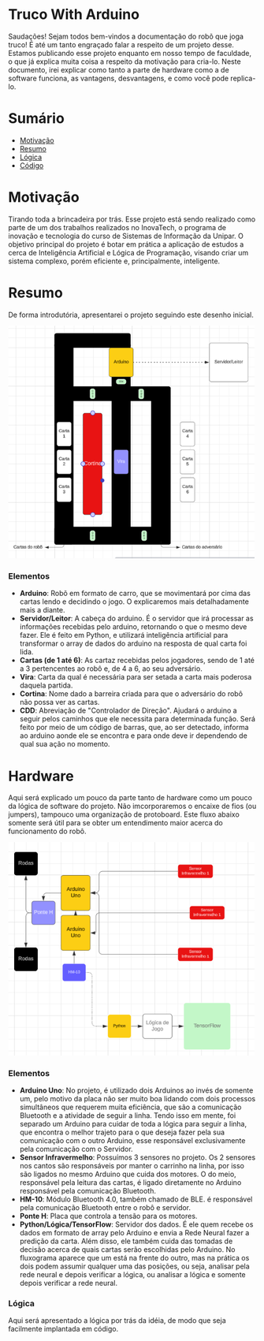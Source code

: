 # Truco With Arduino
Saudações! Sejam todos bem-vindos a documentação do robõ que joga truco! É até um tanto engraçado falar a respeito de um projeto desse. Estamos publicando esse projeto enquanto em nosso tempo de faculdade, o que já explica muita coisa a respeito da motivação para cria-lo. Neste documento, irei explicar como tanto a parte de hardware como a de software funciona, as vantagens, desvantagens, e como você pode replica-lo.

# Sumário
- [Motivação](#Motivação)
- [Resumo](#Resumo)
- [Lógica](#Motivação)
- [Código](#Motivação)

# Motivação
Tirando toda a brincadeira por trás. Esse projeto está sendo realizado como parte de um dos trabalhos realizados no InovaTech, o programa de inovação e tecnologia do curso de Sistemas de Informação da Unipar. O objetivo principal do projeto é botar em prática a aplicação de estudos a cerca de Inteligência Artificial e Lógica de Programação, visando criar um sistema complexo, porém eficiente e, principalmente, inteligente.

# Resumo
De forma introdutória, apresentarei o projeto seguindo este desenho inicial.

<img src="public/basic-fluxogram.png" style="width: 500px" alt="Texto Alternativo">

### Elementos
- **Arduino**: Robõ em formato de carro, que se movimentará por cima das cartas lendo e decidindo o jogo. O explicaremos mais detalhadamente mais a diante.
- **Servidor/Leitor**: A cabeça do arduino. É o servidor que irá processar as informações recebidas pelo arduino, retornando o que o mesmo deve fazer. Ele é feito em Python, e utilizará inteligência artificial para transformar o array de dados do arduino na resposta de qual carta foi lida.
- **Cartas (de 1 até 6)**: As cartaz recebidas pelos jogadores, sendo de 1 até a 3 pertencentes ao robô e, de 4 a 6, ao seu adversário.
- **Vira**: Carta da qual é necessária para ser setada a carta mais poderosa daquela partida.
- **Cortina**: Nome dado a barreira criada para que o adversário do robô não possa ver as cartas.
- **CDD**: Abreviação de "Controlador de Direção". Ajudará o arduino a seguir pelos caminhos que ele necessita para determinada função. Será feito por meio de um código de barras, que, ao ser detectado, informa ao arduino aonde ele se encontra e para onde deve ir dependendo de qual sua ação no momento.

# Hardware
Aqui será explicado um pouco da parte tanto de hardware como um pouco da lógica de software do projeto. Não imcorporaremos o encaixe de fios (ou jumpers), tampouco uma organização de protoboard. Este fluxo abaixo somente será útil para se obter um entendimento maior acerca do funcionamento do robô.

<img src="public/hard-fluxogram.png" style="width: 500px" alt="Texto Alternativo">

### Elementos
- **Arduino Uno**: No projeto, é utilizado dois Arduinos ao invés de somente um, pelo motivo da placa não ser muito boa lidando com dois processos simultâneos que requerem muita eficiência, que são a comunicação Bluetooth e a atividade de seguir a linha. Tendo isso em mente, foi separado um Arduino para cuidar de toda a lógica para seguir a linha, que encontra o melhor trajeto para o que deseja fazer pela sua comunicação com o outro Arduino, esse responsável exclusivamente pela comunicação com o Servidor.
- **Sensor Infravermelho**: Possuímos 3 sensores no projeto. Os 2 sensores nos cantos são responsáveis por manter o carrinho na linha, por isso são ligados no mesmo Arduino que cuida dos motores. O do meio, responsável pela leitura das cartas, é ligado diretamente no Arduino responsável pela comunicação Bluetooth. 
- **HM-10**: Módulo Bluetooth 4.0, também chamado de BLE. é responsável pela comunicação Bluetooth entre o robô e servidor.
- **Ponte H**: Placa que controla a tensão para os motores.
- **Python/Lógica/TensorFlow**: Servidor dos dados. É ele quem recebe os dados em formato de array pelo Arduino e envia a Rede Neural fazer a predição da carta. Além disso, ele também cuida das tomadas de decisão acerca de quais cartas serão escolhidas pelo Arduino. No fluxograma aparece que um está na frente do outro, mas na prática os dois podem assumir qualquer uma das posições, ou seja, analisar pela rede neural e depois verificar a lógica, ou analisar a lógica e somente depois verificar a rede neural.

### Lógica
Aqui será apresentado a lógica por trás da idéia, de modo que seja facilmente implantada em código. 


  

